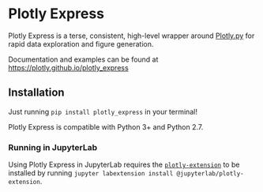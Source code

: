 # Plotly Express

Plotly Express is a terse, consistent, high-level wrapper around [Plotly.py](https://plot.ly/python) for rapid data exploration and figure generation.

Documentation and examples can be found at https://plotly.github.io/plotly_express

## Installation

Just running `pip install plotly_express` in your terminal!

Plotly Express is compatible with Python 3+ and Python 2.7.

### Running in JupyterLab

Using Plotly Express in JupyterLab requires the [`plotly-extension`](https://github.com/jupyterlab/jupyter-renderers/tree/master/packages/plotly-extension) to be installed by running `jupyter labextension install @jupyterlab/plotly-extension`.
